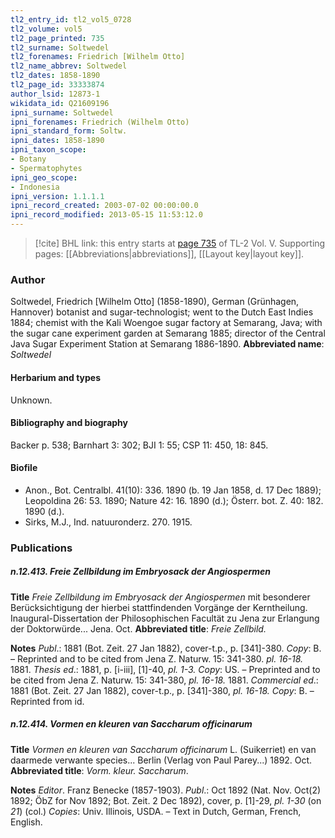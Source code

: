 ```yaml
---
tl2_entry_id: tl2_vol5_0728
tl2_volume: vol5
tl2_page_printed: 735
tl2_surname: Soltwedel
tl2_forenames: Friedrich [Wilhelm Otto]
tl2_name_abbrev: Soltwedel
tl2_dates: 1858-1890
tl2_page_id: 33333874
author_lsid: 12873-1
wikidata_id: Q21609196
ipni_surname: Soltwedel
ipni_forenames: Friedrich (Wilhelm Otto)
ipni_standard_form: Soltw.
ipni_dates: 1858-1890
ipni_taxon_scope: 
- Botany
- Spermatophytes
ipni_geo_scope: 
- Indonesia
ipni_version: 1.1.1.1
ipni_record_created: 2003-07-02 00:00:00.0
ipni_record_modified: 2013-05-15 11:53:12.0
---
```



> [!cite] BHL link: this entry starts at [page 735](https://www.biodiversitylibrary.org/page/33333874) of TL-2 Vol. V.
> Supporting pages: [[Abbreviations|abbreviations]], [[Layout key|layout key]].

### Author

Soltwedel, Friedrich \[Wilhelm Otto\] (1858-1890), German (Grünhagen, Hannover) botanist and sugar-technologist; went to the Dutch East Indies 1884; chemist with the Kali Woengoe sugar factory at Semarang, Java; with the sugar cane experiment garden at Semarang 1885; director of the Central Java Sugar Experiment Station at Semarang 1886-1890. 
**Abbreviated name**: *Soltwedel*

#### Herbarium and types

Unknown.

#### Bibliography and biography

Backer p. 538; Barnhart 3: 302; BJI 1: 55; CSP 11: 450, 18: 845.

#### Biofile

- Anon., Bot. Centralbl. 41(10): 336. 1890 (b. 19 Jan 1858, d. 17 Dec 1889); Leopoldina 26: 53. 1890; Nature 42: 16. 1890 (d.); Österr. bot. Z. 40: 182. 1890 (d.).
- Sirks, M.J., Ind. natuuronderz. 270. 1915.

### Publications

##### n.12.413. Freie Zellbildung im Embryosack der Angiospermen

**Title**
*Freie Zellbildung im Embryosack der Angiospermen* mit besonderer Berücksichtigung der hierbei stattfindenden Vorgänge der Kerntheilung. Inaugural-Dissertation der Philosophischen Facultät zu Jena zur Erlangung der Doktorwürde... Jena. Oct.
**Abbreviated title**: *Freie Zellbild.*

**Notes**
*Publ*.: 1881 (Bot. Zeit. 27 Jan 1882), cover-t.p., p. \[341\]-380. *Copy*: B. – Reprinted and to be cited from Jena Z. Naturw. 15: 341-380. *pl. 16-18.* 1881.
*Thesis ed*.: 1881, p. \[i-iii\], \[1\]-40, *pl. 1-3. Copy*: US. – Preprinted and to be cited from Jena Z. Naturw. 15: 341-380, *pl. 16-18.* 1881.
*Commercial ed*.: 1881 (Bot. Zeit. 27 Jan 1882), cover-t.p., p. \[341\]-380, *pl. 16-18. Copy*: B. – Reprinted from id.

##### n.12.414. Vormen en kleuren van Saccharum officinarum

**Title**
*Vormen en kleuren van Saccharum officinarum* L. (Suikerriet) en van daarmede verwante species... Berlin (Verlag von Paul Parey...) 1892. Oct.
**Abbreviated title**: *Vorm. kleur. Saccharum*.

**Notes**
*Editor*. Franz Benecke (1857-1903).
*Publ*.: Oct 1892 (Nat. Nov. Oct(2) 1892; ÖbZ for Nov 1892; Bot. Zeit. 2 Dec 1892), cover, p. \[1\]-29, *pl. 1-30* (on *21*) (col.) *Copies*: Univ. Illinois, USDA. – Text in Dutch, German, French, English.


